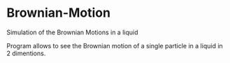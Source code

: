 # Brownian-Motion
Simulation of the Brownian Motions in a liquid

Program allows to see the Brownian motion of a single particle in a liquid in 2 dimentions.
